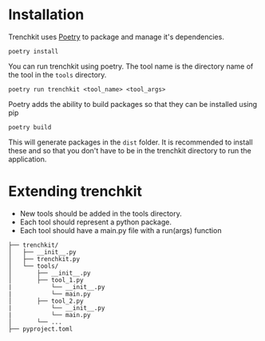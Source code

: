 # Installation

Trenchkit uses [Poetry](https://python-poetry.org/) to package and manage it's dependencies.

```
poetry install
```
You can run trenchkit using poetry. The tool name is the directory name of the tool in the `tools` directory.
```
poetry run trenchkit <tool_name> <tool_args>
```
Poetry adds the ability to build packages so that they can be installed using pip
```
poetry build
```
This will generate packages in the `dist` folder. It is recommended to install these and so that you don't have to be in the trenchkit directory to run the application.

# Extending trenchkit 
- New tools should be added in the tools directory.
- Each tool should represent a python package.
- Each tool should have a main.py file with a run(args) function
```
├── trenchkit/
│   ├── __init__.py
│   ├── trenchkit.py       
│   └── tools/             
│       ├── __init__.py
│       ├── tool_1.py
|           └── __init__.py 
|           └── main.py 
│       ├── tool_2.py
|           └── __init__.py 
|           └── main.py 
│       └── ...            
├── pyproject.toml
```

